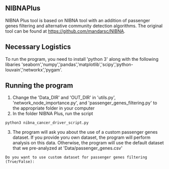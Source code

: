 ## NIBNAPlus
NIBNA Plus tool is based on NIBNA tool with an addition of passenger genes filtering and alternative community detection algorithms. The original tool can be found at https://github.com/mandarsc/NIBNA.

## Necessary Logistics
To run the program, you need to install 'python 3' along with the following libaries 'seaborn','numpy','pandas','matplotlib','scipy','python-louvain','networkx','pygam'. 

## Running the program 
1. Change the 'Data_DIR' and 'OUT_DIR' in 'utils.py', 'network_node_importance.py', and 'passenger_genes_filtering.py' to the appropriate folder in your computer
2. In the folder NIBNA Plus, run the script
```
python3 nibna_cancer_driver_script.py
```
3. The program will ask you about the use of a custom passenger genes dataset. If you provide yoru own dataset, the program will perform analysis on this data. Otherwise, the program will use the default dataset that we pre-analyzed at 'Data/passenger_genes.csv'
```
Do you want to use custom dataset for passenger genes filtering (True/False): 
```





